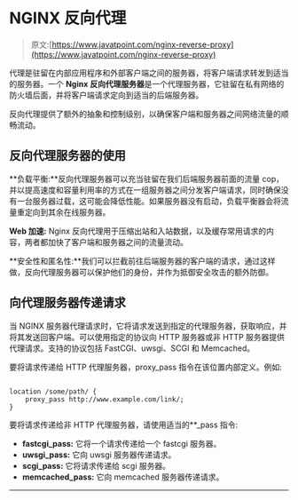 # NGINX 反向代理

> 原文:[https://www.javatpoint.com/nginx-reverse-proxy](https://www.javatpoint.com/nginx-reverse-proxy)

代理是驻留在内部应用程序和外部客户端之间的服务器，将客户端请求转发到适当的服务器。一个 **Nginx 反向代理服务器**是一个代理服务器，它驻留在私有网络的防火墙后面，并将客户端请求定向到适当的后端服务器。

反向代理提供了额外的抽象和控制级别，以确保客户端和服务器之间网络流量的顺畅流动。

## 反向代理服务器的使用

**负载平衡:**反向代理服务器可以充当驻留在我们后端服务器前面的流量 cop，并以提高速度和容量利用率的方式在一组服务器之间分发客户端请求，同时确保没有一台服务器过载，这可能会降低性能。如果服务器没有启动，负载平衡器会将流量重定向到其余在线服务器。

**Web 加速:** Nginx 反向代理用于压缩出站和入站数据，以及缓存常用请求的内容，两者都加快了客户端和服务器之间的流量流动。

**安全性和匿名性:**我们可以拦截前往后端服务器的客户端的请求，通过这样做，反向代理服务器可以保护他们的身份，并作为抵御安全攻击的额外防御。

## 向代理服务器传递请求

当 NGINX 服务器代理请求时，它将请求发送到指定的代理服务器，获取响应，并将其发送回客户端。可以使用指定的协议向 HTTP 服务器或非 HTTP 服务器提供代理请求。支持的协议包括 FastCGI、uwsgi、SCGI 和 Memcached。

要将请求传递给 HTTP 代理服务器，proxy_pass 指令在该位置内部定义。例如:

```

location /some/path/ {
    proxy_pass http://www.example.com/link/;
}

```

要将请求传递给非 HTTP 代理服务器，请使用适当的**_pass 指令:

*   **fastcgi_pass:** 它将一个请求传递给一个 fastcgi 服务器。
*   **uwsgi_pass:** 它向 uwsgi 服务器传递请求。
*   **scgi_pass:** 它将请求传递给 scgi 服务器。
*   **memcached_pass:** 它向 memcached 服务器传递请求。

* * *